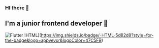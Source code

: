 ### HI there 👋

<!--
**q2tt/q2tt** is a ✨ _special_ ✨ repository because its `README.md` (this file) appears on your GitHub profile.

Here are some ideas to get you started:

- 🔭 I’m currently working on ...
- 🌱 I’m currently learning ...
- 👯 I’m looking to collaborate on ...
- 🤔 I’m looking for help with ...
- 💬 Ask me about ...
- 📫 How to reach me: ...
- 😄 Pronouns: ...
- ⚡ Fun fact: ...
-->


## I'm a junior frontend developer 👋

![Flutter](https://img.shields.io/badge/-Flutter-5d82d8?style=for-the-badge&logo=appveyor&logoColor=47C5FB)
!HTML](https://img.shields.io/badge/-HTML-5d82d8?style=for-the-badge&logo=appveyor&logoColor=47C5FB)

